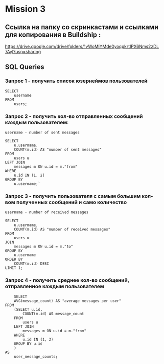 
# Mission 3
## Ссылка на папку со скринкастами и ссылками для копирования в Buildship :
https://drive.google.com/drive/folders/1vWoMIYMde0yoqpkrtIPX6Nms2zDL7Ayl?usp=sharing

## SQL Queries

### Запрос 1 - получить список юзернеймов пользователей
```
SELECT 
    username 
FROM 
    users;
```

### Запрос 2 - получить кол-во отправленных сообщений каждым пользователем:
    
    username - number of sent messages
```
SELECT 
    u.username,
    COUNT(m.id) AS "number of sent messages"
FROM 
    users u
LEFT JOIN 
    messages m ON u.id = m."from"
WHERE 
    u.id IN (1, 2)
GROUP BY 
    u.username;`
```    

### Запрос 3 - получить пользователя с самым большим кол-вом полученных сообщений и само количество
    
    username - number of received messages
```
SELECT 
    u.username,
    COUNT(m.id) AS "number of received messages"
FROM 
    users u
JOIN 
    messages m ON u.id = m."to"
GROUP BY 
    u.username
ORDER BY 
    COUNT(m.id) DESC
LIMIT 1;
```

### Запрос 4 - получить среднее кол-во сообщений, отправленное каждым пользователем
```
    SELECT 
    AVG(message_count) AS "average messages per user"
FROM 
    (SELECT u.id,
        COUNT(m.id) AS message_count
    FROM 
        users u
    LEFT JOIN 
        messages m ON u.id = m."from"
    WHERE
        u.id IN (1, 2) 
    GROUP BY u.id
    ) 
AS 
    user_message_counts;   
```

